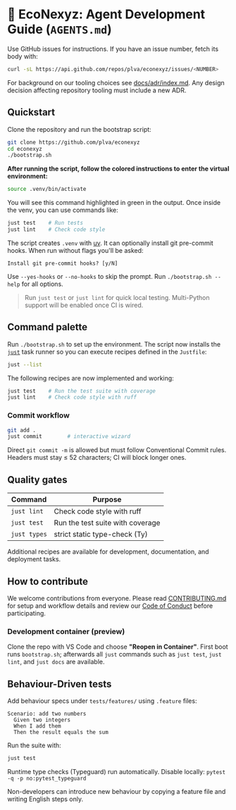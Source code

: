 # 🦾 EcoNexyz: Agent Development Guide (`AGENTS.md`)

Use GitHub issues for instructions. If you have an issue number, fetch its body with:

```bash
curl -sL https://api.github.com/repos/plva/econexyz/issues/<NUMBER>
```

For background on our tooling choices see [docs/adr/index.md](docs/adr/index.md). Any design decision affecting repository tooling must include a new ADR.

## Quickstart

Clone the repository and run the bootstrap script:

```bash
git clone https://github.com/plva/econexyz
cd econexyz
./bootstrap.sh
```

**After running the script, follow the colored instructions to enter the virtual environment:**

```bash
source .venv/bin/activate
```

You will see this command highlighted in green in the output. Once inside the venv, you can use commands like:

```bash
just test    # Run tests
just lint    # Check code style
```

The script creates `.venv` with [uv](https://github.com/astral-sh/uv). It can optionally install git pre-commit hooks.
When run without flags you'll be asked:

```text
Install git pre-commit hooks? [y/N]
```

Use `--yes-hooks` or `--no-hooks` to skip the prompt. Run `./bootstrap.sh --help` for all options.

> Run `just test` or `just lint` for quick local testing.
> Multi-Python support will be enabled once CI is wired.

## Command palette

Run `./bootstrap.sh` to set up the environment. The script now installs the
[`just`](https://github.com/casey/just) task runner so you can execute recipes
defined in the `Justfile`:

```bash
just --list
```

The following recipes are now implemented and working:

```bash
just test    # Run the test suite with coverage
just lint    # Check code style with ruff
```

### Commit workflow

```bash
git add .
just commit        # interactive wizard
```

Direct `git commit -m` is allowed but must follow Conventional Commit rules.
Headers must stay ≤ 52 characters; CI will block longer ones.

## Quality gates

| Command | Purpose |
| ------- | ------- |
| `just lint` | Check code style with ruff |
| `just test` | Run the test suite with coverage |
| `just types` | strict static type-check (Ty) |

Additional recipes are available for development, documentation, and deployment tasks.

## How to contribute

We welcome contributions from everyone. Please read
[CONTRIBUTING.md](CONTRIBUTING.md) for setup and workflow details and review our
[Code of Conduct](CODE_OF_CONDUCT.md) before participating.


### Development container (preview)

Clone the repo with VS Code and choose **"Reopen in Container"**.
First boot runs `bootstrap.sh`; afterwards all `just` commands such as
`just test`, `just lint`, and `just docs` are available.

## Behaviour-Driven tests

Add behaviour specs under `tests/features/` using `.feature` files:

```gherkin
Scenario: add two numbers
  Given two integers
  When I add them
  Then the result equals the sum
```

Run the suite with:

```bash
just test
```

Runtime type checks (Typeguard) run automatically.
Disable locally: `pytest -q -p no:pytest_typeguard`

Non-developers can introduce new behaviour by copying a feature file and writing
English steps only.
